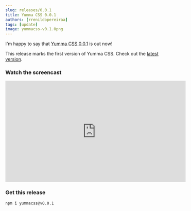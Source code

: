 ```yaml
---
slug: releases/0.0.1
title: Yumma CSS 0.0.1
authors: [rrenildopereiraa]
tags: [update]
image: yummacss-v0.1.0png
---
```


I'm happy to say that [Yumma CSS 0.0.1](https://github.com/yumma-lib/yumma-css/releases/tag/v0.0.1) is out now!

This release marks the first version of Yumma CSS. Check out the [latest version](/docs/intro).

<!-- truncate -->

### Watch the screencast
<iframe width="560" height="315" src="https://www.youtube.com/embed/iS05_AV22qA?si=07x1a1fjZivO9Vpy" title="YouTube video player" frameborder="0" allow="accelerometer; autoplay; clipboard-write; encrypted-media; gyroscope; picture-in-picture; web-share" referrerpolicy="strict-origin-when-cross-origin" allowfullscreen></iframe>

### Get this release

```bash
npm i yummacss@v0.0.1
```